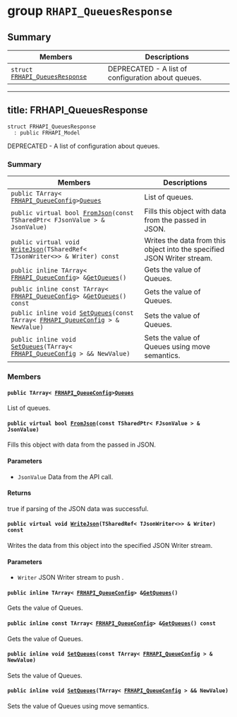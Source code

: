 # group `RHAPI_QueuesResponse` <a id="group__RHAPI__QueuesResponse"></a>

## Summary

 Members                        | Descriptions                                
--------------------------------|---------------------------------------------
`struct `[`FRHAPI_QueuesResponse`](#structFRHAPI__QueuesResponse) | DEPRECATED - A list of configuration about queues.

---
title: FRHAPI_QueuesResponse
---

```
struct FRHAPI_QueuesResponse
  : public FRHAPI_Model
```

DEPRECATED - A list of configuration about queues.

### Summary

 Members                        | Descriptions                                
--------------------------------|---------------------------------------------
`public TArray< `[`FRHAPI_QueueConfig`](RHAPI_QueueConfig.md#structFRHAPI__QueueConfig)` > `[`Queues`](#structFRHAPI__QueuesResponse_1a53242423e1b15a69a599d22a44d5278b) | List of queues.
`public virtual bool `[`FromJson`](#structFRHAPI__QueuesResponse_1a5c49070521d3a51f4473ef63b2cf3528)`(const TSharedPtr< FJsonValue > & JsonValue)` | Fills this object with data from the passed in JSON.
`public virtual void `[`WriteJson`](#structFRHAPI__QueuesResponse_1a2ea1128f4fd4c89439d93aa028536931)`(TSharedRef< TJsonWriter<>> & Writer) const` | Writes the data from this object into the specified JSON Writer stream.
`public inline TArray< `[`FRHAPI_QueueConfig`](RHAPI_QueueConfig.md#structFRHAPI__QueueConfig)` > & `[`GetQueues`](#structFRHAPI__QueuesResponse_1ad64eb9a9701424f3d57c6345f22936d2)`()` | Gets the value of Queues.
`public inline const TArray< `[`FRHAPI_QueueConfig`](RHAPI_QueueConfig.md#structFRHAPI__QueueConfig)` > & `[`GetQueues`](#structFRHAPI__QueuesResponse_1abbf9ad5940f96346c4b7d96441f6550a)`() const` | Gets the value of Queues.
`public inline void `[`SetQueues`](#structFRHAPI__QueuesResponse_1a218b5995bb455cc238db8f7020e55a95)`(const TArray< `[`FRHAPI_QueueConfig`](RHAPI_QueueConfig.md#structFRHAPI__QueueConfig)` > & NewValue)` | Sets the value of Queues.
`public inline void `[`SetQueues`](#structFRHAPI__QueuesResponse_1ae4cb639d07facf18baafbc12b4c50cca)`(TArray< `[`FRHAPI_QueueConfig`](RHAPI_QueueConfig.md#structFRHAPI__QueueConfig)` > && NewValue)` | Sets the value of Queues using move semantics.

### Members

#### `public TArray< `[`FRHAPI_QueueConfig`](RHAPI_QueueConfig.md#structFRHAPI__QueueConfig)` > `[`Queues`](#structFRHAPI__QueuesResponse_1a53242423e1b15a69a599d22a44d5278b) <a id="structFRHAPI__QueuesResponse_1a53242423e1b15a69a599d22a44d5278b"></a>

List of queues.

#### `public virtual bool `[`FromJson`](#structFRHAPI__QueuesResponse_1a5c49070521d3a51f4473ef63b2cf3528)`(const TSharedPtr< FJsonValue > & JsonValue)` <a id="structFRHAPI__QueuesResponse_1a5c49070521d3a51f4473ef63b2cf3528"></a>

Fills this object with data from the passed in JSON.

#### Parameters
* `JsonValue` Data from the API call.

#### Returns
true if parsing of the JSON data was successful.

#### `public virtual void `[`WriteJson`](#structFRHAPI__QueuesResponse_1a2ea1128f4fd4c89439d93aa028536931)`(TSharedRef< TJsonWriter<>> & Writer) const` <a id="structFRHAPI__QueuesResponse_1a2ea1128f4fd4c89439d93aa028536931"></a>

Writes the data from this object into the specified JSON Writer stream.

#### Parameters
* `Writer` JSON Writer stream to push .

#### `public inline TArray< `[`FRHAPI_QueueConfig`](RHAPI_QueueConfig.md#structFRHAPI__QueueConfig)` > & `[`GetQueues`](#structFRHAPI__QueuesResponse_1ad64eb9a9701424f3d57c6345f22936d2)`()` <a id="structFRHAPI__QueuesResponse_1ad64eb9a9701424f3d57c6345f22936d2"></a>

Gets the value of Queues.

#### `public inline const TArray< `[`FRHAPI_QueueConfig`](RHAPI_QueueConfig.md#structFRHAPI__QueueConfig)` > & `[`GetQueues`](#structFRHAPI__QueuesResponse_1abbf9ad5940f96346c4b7d96441f6550a)`() const` <a id="structFRHAPI__QueuesResponse_1abbf9ad5940f96346c4b7d96441f6550a"></a>

Gets the value of Queues.

#### `public inline void `[`SetQueues`](#structFRHAPI__QueuesResponse_1a218b5995bb455cc238db8f7020e55a95)`(const TArray< `[`FRHAPI_QueueConfig`](RHAPI_QueueConfig.md#structFRHAPI__QueueConfig)` > & NewValue)` <a id="structFRHAPI__QueuesResponse_1a218b5995bb455cc238db8f7020e55a95"></a>

Sets the value of Queues.

#### `public inline void `[`SetQueues`](#structFRHAPI__QueuesResponse_1ae4cb639d07facf18baafbc12b4c50cca)`(TArray< `[`FRHAPI_QueueConfig`](RHAPI_QueueConfig.md#structFRHAPI__QueueConfig)` > && NewValue)` <a id="structFRHAPI__QueuesResponse_1ae4cb639d07facf18baafbc12b4c50cca"></a>

Sets the value of Queues using move semantics.

